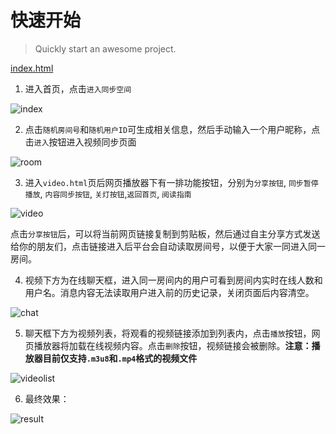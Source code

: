 # 快速开始

> Quickly start an awesome project.

[index.html](http://shixtao.top)

1. 进入首页，点击`进入同步空间`  
  
![index](https://img.imgdb.cn/item/606d19898322e6675c86cd53.jpg)  

2. 点击`随机房间号`和`随机用户ID`可生成相关信息，然后手动输入一个用户昵称，点击`进入`按钮进入视频同步页面  
  
![room](https://img.imgdb.cn/item/606d19c28322e6675c86f83c.jpg)  

3. 进入`video.html`页后网页播放器下有一排功能按钮，分别为`分享按钮`, `同步暂停播放`, `内容同步按钮`, `关灯按钮`,`返回首页`, `阅读指南`  
  
![video](https://img.imgdb.cn/item/606d1b308322e6675c8833b9.jpg)  
  
点击`分享按钮`后，可以将当前网页链接复制到剪贴板，然后通过自主分享方式发送给你的朋友们，点击链接进入后平台会自动读取房间号，以便于大家一同进入同一房间。  

4. 视频下方为在线聊天框，进入同一房间内的用户可看到房间内实时在线人数和用户名。消息内容无法读取用户进入前的历史记录，关闭页面后内容清空。  
  
![chat](https://img.imgdb.cn/item/606d1ce18322e6675c89a738.jpg)  

5. 聊天框下方为视频列表，将观看的视频链接添加到列表内，点击`播放`按钮，网页播放器将加载在线视频内容。点击`删除`按钮，视频链接会被删除。**注意：播放器目前仅支持`.m3u8`和`.mp4`格式的视频文件**
  
![videolist](https://img.imgdb.cn/item/606d1ddf8322e6675c8a890f.jpg)  

6. 最终效果：  
    
![result](https://img.imgdb.cn/item/606d1f848322e6675c8bd11d.jpg)  
